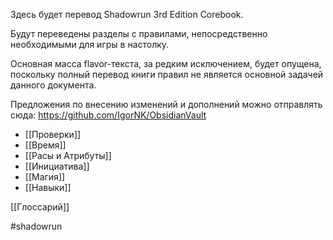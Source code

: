 Здесь будет перевод Shadowrun 3rd Edition Corebook.

Будут переведены разделы с правилами, непосредственно необходимыми для игры в настолку.

Основная масса flavor-текста, за редким исключением, будет опущена, поскольку полный перевод книги правил не является основной задачей данного документа.

Предложения по внесению изменений и дополнений можно отправлять сюда:
https://github.com/IgorNK/ObsidianVault

- [[Проверки]]
- [[Время]]
- [[Расы и Атрибуты]]
- [[Инициатива]]
- [[Магия]]
- [[Навыки]]

[[Глоссарий]]

#shadowrun